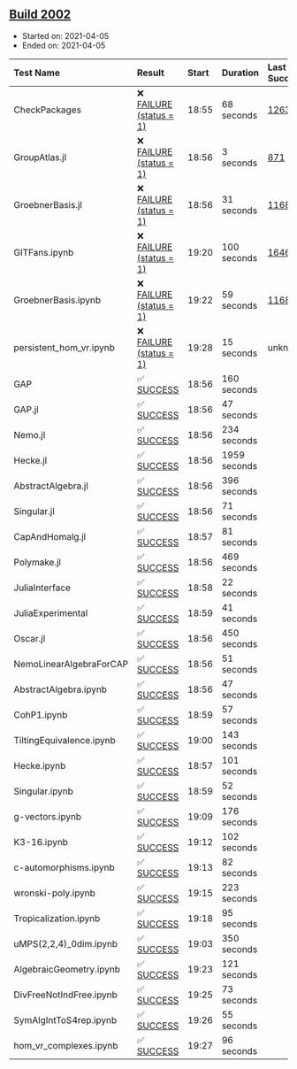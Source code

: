## [Build 2002](https://oscarci.mathematik.uni-kl.de/job/oscar-stable/2002/)

* Started on: 2021-04-05
* Ended on: 2021-04-05

| Test Name    | Result | Start | Duration | Last Success | First Failure |
|:-------------|:-------|:------|:---------|:-------------|:--------------|
| CheckPackages | ❌ [FAILURE (status = 1)](https://oscarci.mathematik.uni-kl.de/job/oscar-stable/2002/artifact/logs/build-2002/CheckPackages.log) | 18:55 | 68 seconds | [1263](https://oscarci.mathematik.uni-kl.de/job/oscar-stable/1263/) | [1264](https://oscarci.mathematik.uni-kl.de/job/oscar-stable/1264/) |
| GroupAtlas.jl | ❌ [FAILURE (status = 1)](https://oscarci.mathematik.uni-kl.de/job/oscar-stable/2002/artifact/logs/build-2002/GroupAtlas.jl.log) | 18:56 | 3 seconds | [871](https://oscarci.mathematik.uni-kl.de/job/oscar-stable/871/) | [872](https://oscarci.mathematik.uni-kl.de/job/oscar-stable/872/) |
| GroebnerBasis.jl | ❌ [FAILURE (status = 1)](https://oscarci.mathematik.uni-kl.de/job/oscar-stable/2002/artifact/logs/build-2002/GroebnerBasis.jl.log) | 18:56 | 31 seconds | [1168](https://oscarci.mathematik.uni-kl.de/job/oscar-stable/1168/) | [1169](https://oscarci.mathematik.uni-kl.de/job/oscar-stable/1169/) |
| GITFans.ipynb | ❌ [FAILURE (status = 1)](https://oscarci.mathematik.uni-kl.de/job/oscar-stable/2002/artifact/logs/build-2002/GITFans.ipynb.log) | 19:20 | 100 seconds | [1646](https://oscarci.mathematik.uni-kl.de/job/oscar-stable/1646/) | [1647](https://oscarci.mathematik.uni-kl.de/job/oscar-stable/1647/) |
| GroebnerBasis.ipynb | ❌ [FAILURE (status = 1)](https://oscarci.mathematik.uni-kl.de/job/oscar-stable/2002/artifact/logs/build-2002/GroebnerBasis.ipynb.log) | 19:22 | 59 seconds | [1168](https://oscarci.mathematik.uni-kl.de/job/oscar-stable/1168/) | [1169](https://oscarci.mathematik.uni-kl.de/job/oscar-stable/1169/) |
| persistent_hom_vr.ipynb | ❌ [FAILURE (status = 1)](https://oscarci.mathematik.uni-kl.de/job/oscar-stable/2002/artifact/logs/build-2002/persistent_hom_vr.ipynb.log) | 19:28 | 15 seconds | unknown | unknown |
| GAP | ✅ [SUCCESS](https://oscarci.mathematik.uni-kl.de/job/oscar-stable/2002/artifact/logs/build-2002/GAP.log) | 18:56 | 160 seconds |  |  |
| GAP.jl | ✅ [SUCCESS](https://oscarci.mathematik.uni-kl.de/job/oscar-stable/2002/artifact/logs/build-2002/GAP.jl.log) | 18:56 | 47 seconds |  |  |
| Nemo.jl | ✅ [SUCCESS](https://oscarci.mathematik.uni-kl.de/job/oscar-stable/2002/artifact/logs/build-2002/Nemo.jl.log) | 18:56 | 234 seconds |  |  |
| Hecke.jl | ✅ [SUCCESS](https://oscarci.mathematik.uni-kl.de/job/oscar-stable/2002/artifact/logs/build-2002/Hecke.jl.log) | 18:56 | 1959 seconds |  |  |
| AbstractAlgebra.jl | ✅ [SUCCESS](https://oscarci.mathematik.uni-kl.de/job/oscar-stable/2002/artifact/logs/build-2002/AbstractAlgebra.jl.log) | 18:56 | 396 seconds |  |  |
| Singular.jl | ✅ [SUCCESS](https://oscarci.mathematik.uni-kl.de/job/oscar-stable/2002/artifact/logs/build-2002/Singular.jl.log) | 18:56 | 71 seconds |  |  |
| CapAndHomalg.jl | ✅ [SUCCESS](https://oscarci.mathematik.uni-kl.de/job/oscar-stable/2002/artifact/logs/build-2002/CapAndHomalg.jl.log) | 18:57 | 81 seconds |  |  |
| Polymake.jl | ✅ [SUCCESS](https://oscarci.mathematik.uni-kl.de/job/oscar-stable/2002/artifact/logs/build-2002/Polymake.jl.log) | 18:56 | 469 seconds |  |  |
| JuliaInterface | ✅ [SUCCESS](https://oscarci.mathematik.uni-kl.de/job/oscar-stable/2002/artifact/logs/build-2002/JuliaInterface.log) | 18:58 | 22 seconds |  |  |
| JuliaExperimental | ✅ [SUCCESS](https://oscarci.mathematik.uni-kl.de/job/oscar-stable/2002/artifact/logs/build-2002/JuliaExperimental.log) | 18:59 | 41 seconds |  |  |
| Oscar.jl | ✅ [SUCCESS](https://oscarci.mathematik.uni-kl.de/job/oscar-stable/2002/artifact/logs/build-2002/Oscar.jl.log) | 18:56 | 450 seconds |  |  |
| NemoLinearAlgebraForCAP | ✅ [SUCCESS](https://oscarci.mathematik.uni-kl.de/job/oscar-stable/2002/artifact/logs/build-2002/NemoLinearAlgebraForCAP.log) | 18:56 | 51 seconds |  |  |
| AbstractAlgebra.ipynb | ✅ [SUCCESS](https://oscarci.mathematik.uni-kl.de/job/oscar-stable/2002/artifact/logs/build-2002/AbstractAlgebra.ipynb.log) | 18:56 | 47 seconds |  |  |
| CohP1.ipynb | ✅ [SUCCESS](https://oscarci.mathematik.uni-kl.de/job/oscar-stable/2002/artifact/logs/build-2002/CohP1.ipynb.log) | 18:59 | 57 seconds |  |  |
| TiltingEquivalence.ipynb | ✅ [SUCCESS](https://oscarci.mathematik.uni-kl.de/job/oscar-stable/2002/artifact/logs/build-2002/TiltingEquivalence.ipynb.log) | 19:00 | 143 seconds |  |  |
| Hecke.ipynb | ✅ [SUCCESS](https://oscarci.mathematik.uni-kl.de/job/oscar-stable/2002/artifact/logs/build-2002/Hecke.ipynb.log) | 18:57 | 101 seconds |  |  |
| Singular.ipynb | ✅ [SUCCESS](https://oscarci.mathematik.uni-kl.de/job/oscar-stable/2002/artifact/logs/build-2002/Singular.ipynb.log) | 18:59 | 52 seconds |  |  |
| g-vectors.ipynb | ✅ [SUCCESS](https://oscarci.mathematik.uni-kl.de/job/oscar-stable/2002/artifact/logs/build-2002/g-vectors.ipynb.log) | 19:09 | 176 seconds |  |  |
| K3-16.ipynb | ✅ [SUCCESS](https://oscarci.mathematik.uni-kl.de/job/oscar-stable/2002/artifact/logs/build-2002/K3-16.ipynb.log) | 19:12 | 102 seconds |  |  |
| c-automorphisms.ipynb | ✅ [SUCCESS](https://oscarci.mathematik.uni-kl.de/job/oscar-stable/2002/artifact/logs/build-2002/c-automorphisms.ipynb.log) | 19:13 | 82 seconds |  |  |
| wronski-poly.ipynb | ✅ [SUCCESS](https://oscarci.mathematik.uni-kl.de/job/oscar-stable/2002/artifact/logs/build-2002/wronski-poly.ipynb.log) | 19:15 | 223 seconds |  |  |
| Tropicalization.ipynb | ✅ [SUCCESS](https://oscarci.mathematik.uni-kl.de/job/oscar-stable/2002/artifact/logs/build-2002/Tropicalization.ipynb.log) | 19:18 | 95 seconds |  |  |
| uMPS(2,2,4)_0dim.ipynb | ✅ [SUCCESS](https://oscarci.mathematik.uni-kl.de/job/oscar-stable/2002/artifact/logs/build-2002/uMPS-2-2-4-_0dim.ipynb.log) | 19:03 | 350 seconds |  |  |
| AlgebraicGeometry.ipynb | ✅ [SUCCESS](https://oscarci.mathematik.uni-kl.de/job/oscar-stable/2002/artifact/logs/build-2002/AlgebraicGeometry.ipynb.log) | 19:23 | 121 seconds |  |  |
| DivFreeNotIndFree.ipynb | ✅ [SUCCESS](https://oscarci.mathematik.uni-kl.de/job/oscar-stable/2002/artifact/logs/build-2002/DivFreeNotIndFree.ipynb.log) | 19:25 | 73 seconds |  |  |
| SymAlgIntToS4rep.ipynb | ✅ [SUCCESS](https://oscarci.mathematik.uni-kl.de/job/oscar-stable/2002/artifact/logs/build-2002/SymAlgIntToS4rep.ipynb.log) | 19:26 | 55 seconds |  |  |
| hom_vr_complexes.ipynb | ✅ [SUCCESS](https://oscarci.mathematik.uni-kl.de/job/oscar-stable/2002/artifact/logs/build-2002/hom_vr_complexes.ipynb.log) | 19:27 | 96 seconds |  |  |
